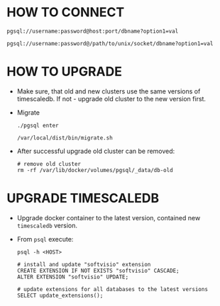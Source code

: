 # HOW TO CONNECT

```
pgsql://username:password@host:port/dbname?option1=val

pgsql://username:password@/path/to/unix/socket/dbname?option1=val
```

# HOW TO UPGRADE

-   Make sure, that old and new clusters use the same versions of timescaledb. If not - upgrade old cluster to the new version first.

-   Migrate

    ```
    ./pgsql enter

    /var/local/dist/bin/migrate.sh
    ```

-   After successful upgrade old cluster can be removed:

    ```
    # remove old cluster
    rm -rf /var/lib/docker/volumes/pgsql/_data/db-old
    ```

# UPGRADE TIMESCALEDB

-   Upgrade docker container to the latest version, contained new `timescaledb` version.

-   From `psql` execute:

    ```
    psql -h <HOST>

    # install and update "softvisio" extension
    CREATE EXTENSION IF NOT EXISTS "softvisio" CASCADE;
    ALTER EXTENSION "softvisio" UPDATE;

    # update extensions for all databases to the latest versions
    SELECT update_extensions();
    ```
